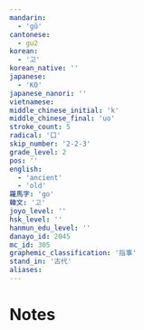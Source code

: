 ```yaml
---
mandarin:
  - 'gǔ'
cantonese:
  - gu2
korean:
  - '고'
korean_native: ''
japanese:
  - 'KO'
japanese_nanori: ''
vietnamese:
middle_chinese_initial: 'k'
middle_chinese_final: 'uo'
stroke_count: 5
radical: '口'
skip_number: '2-2-3'
grade_level: 2
pos: ''
english:
  - 'ancient'
  - 'old'
羅馬字: 'go'
韓文: '고'
joyo_level: ''
hsk_level: ''
hanmun_edu_level: ''
danayo_id: 2045
mc_id: 305
graphemic_classification: '指事'
stand_in: '古代'
aliases:
---
```


# Notes
